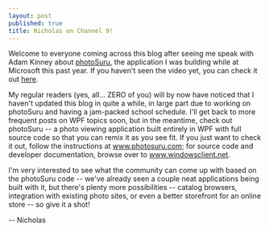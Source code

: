 ```yaml
---
layout: post
published: true
title: Nicholas on Channel 9!
---
```


Welcome to everyone coming across this blog after seeing me speak with Adam Kinney about <a
href="http://www.photosuru.com">photoSuru</a>, the application I was building while at Microsoft this past year. If you
haven't seen the video yet, you can check it out <a href="http://channel9.msdn.com/shows/Continuum/PhotoSuru/">here</a>.

My regular readers (yes, all... ZERO of you) will by now have noticed that I haven't updated this blog in quite a while,
in large part due to working on photoSuru and having a jam-packed school schedule. I'll get back to more frequent posts
on WPF topics soon, but in the meantime, check out photoSuru -- a photo viewing application built entirely in WPF with
full source code so that you can remix it as you see fit. If you just want to check it out, follow the instructions at
<a href="http://www.photosuru.com">www.photosuru.com</a>; for source code and developer documentation, browse over to <a
href="http://windowsclient.net/appfeeds/SubscriptionCenter/Gallery/photosuru.aspx">www.windowsclient.net</a>.

I'm very interested to see what the community can come up with based on the photoSuru code -- we've already seen a couple
neat applications being built with it, but there's plenty more possibilities -- catalog browsers, integration with
existing photo sites, or even a better storefront for an online store -- so give it a shot!

-- Nicholas
